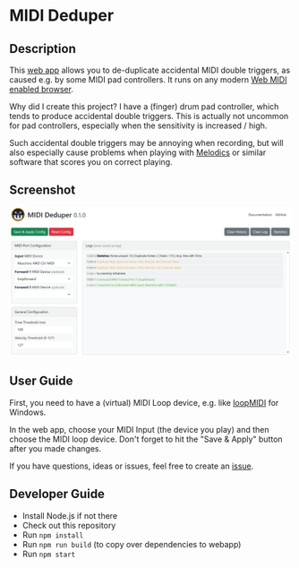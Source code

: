# MIDI Deduper

## Description

This [web app](https://fannon.github.io/midi-deduper/) allows you to de-duplicate accidental MIDI double triggers, as caused e.g. by some MIDI pad controllers.
It runs on any modern [Web MIDI enabled browser](https://caniuse.com/midi). 

Why did I create this project? I have a (finger) drum pad controller, which tends to produce accidental double triggers. 
This is actually not uncommon for pad controllers, especially when the sensitivity is increased / high. 

Such accidental double triggers may be annoying when recording, but will also especially cause problems when playing with [Melodics](https://melodics.com/) or similar software that scores you on correct playing.

## Screenshot

![Screenshot](./assets/screenshot.png)

## User Guide

First, you need to have a (virtual) MIDI Loop device, e.g. like [loopMIDI](https://www.tobias-erichsen.de/software/loopmidi.html) for Windows.

In the web app, choose your MIDI Input (the device you play) and then choose the MIDI loop device.
Don't forget to hit the "Save & Apply" button after you made changes.

If you have questions, ideas or issues, feel free to create an [issue](https://github.com/Fannon/midi-deduper/issues).

## Developer Guide

* Install Node.js if not there
* Check out this repository
* Run `npm install`
* Run `npm run build` (to copy over dependencies to webapp)
* Run `npm start` 
